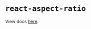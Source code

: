 # `react-aspect-ratio`

View docs [here](https://radix-ui.com/primitives/docs/utilities/aspect-ratio).

